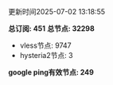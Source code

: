 更新时间2025-07-02 13:18:55

**总订阅: 451**
**总节点: 32298**
- vless节点: 9747
- hysteria2节点: 3

**google ping有效节点: 249**
